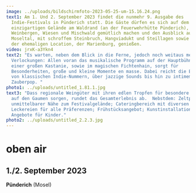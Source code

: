 ```yaml
---
image: ../uploads/bildschirmfoto-2023-05-25-um-15.16.24.png
text1: Am 1. Und 2. September 2023 findet die nunmehr 9. Ausgabe des
  Indie-Festivals in Pünderich statt. Die Gäste dürfen es sich auf dem
  einzigartigen Gelände am Waldrand (an der Feuerwehrhütte Pünderich), zwischen
  Weinbergen, Wiesen und Mischwald gemütlich machen und den Ausblick auf das
  Moseltal, mit schroffem Steinbruch, Hangviadukt und Steillagen sowie vor allem
  der ehemaligen Location, der Marienburg, genießen.
video: jrxK-a3Ykn4
text2: "Es warten, neben dem Blick in die Ferne, jedoch noch weitaus mehr
  Verlockungen: Allen voran das musikalische Programm auf der Hauptbühne unter
  einer großen Kastanie, sowie im magischen Fichtenhain, sorgt für
  Besonderheiten, große und kleine Momente en masse. Dabei reicht die Bandbreite
  von klassischen Indie-Nummern, über jazzige Sounds bis hin zu intimem
  Zauberpop. "
photo1: ../uploads/untitled_1.81.1.jpg
text3: "Dass regionale Weingüter mit ihren edlen Tropfen für besondere Stimmung
  auf den Gaumen sorgen, rundet das Gesamterlebnis ab.  Nebstdem: Zeltplatz in
  unmittelbarer Nähe zum Festivalgelände; Cateringbereich mit diversen
  Leckereien für alle Präferenzen; Frühstücksangebot; Kunstinstallationen;
  Angebote für Kinder."
photo2: ../uploads/untitled_2.2.3.jpg
---
```

# oben air

## **1./2. September** 2023           

**Pünderich** (Mosel)